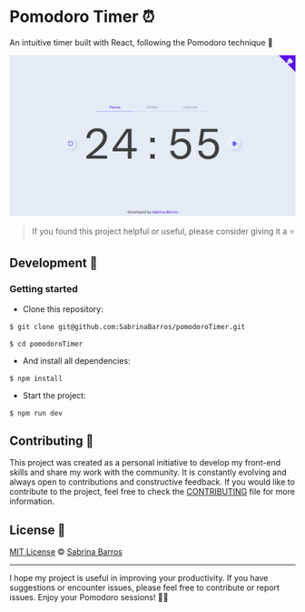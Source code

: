 # Pomodoro Timer ⏰

An intuitive timer built with React, following the Pomodoro technique 🍅

![Pomodor Timer](pomodoro.png)

> If you found this project helpful or useful, please consider giving it a ⭐

## Development 🔧

### Getting started

- Clone this repository:

```shell
$ git clone git@github.com:SabrinaBarros/pomodoroTimer.git
```
```shell
$ cd pomodoroTimer
```

- And install all dependencies:

```shell
$ npm install
```

- Start the project:

```shell
$ npm run dev
```

## Contributing 💌

This project was created as a personal initiative to develop my front-end skills and share my work with the community. It is constantly evolving and always open to contributions and constructive feedback. If you would like to contribute to the project, feel free to check the [CONTRIBUTING](CONTRIBUTING.md) file for more information. 

## License 📃

[MIT License](./LICENSE) © [Sabrina Barros](https://github.com/SabrinaBarros)

<hr>

I hope my project is useful in improving your productivity. If you have suggestions or encounter issues, please feel free to contribute or report issues. Enjoy your Pomodoro sessions! 🍅✨
